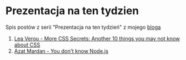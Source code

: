 # Prezentacja na ten tydzien
Spis postów z serii "Prezentacja na ten tydzień" z mojego [bloga](https://frontend-owieczka.blogspot.com)

1. [Lea Verou - More CSS Secrets: Another 10 things you may not know about CSS](https://frontend-owieczka.blogspot.com/2017/05/prezentacja-na-ten-tydzien-more-css.html)
2. [Azat Mardan - You don't know Node.js](https://frontend-owieczka.blogspot.com/2017/06/prezentacja-na-ten-tydzien-azat-mardan.html)
